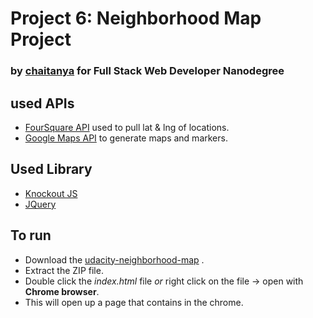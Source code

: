 # Project 6: Neighborhood Map Project
### by [chaitanya](https://github.com/chaituhaki) for Full Stack Web Developer Nanodegree

## used APIs
* [FourSquare API](https://developer.foursquare.com/) used to pull lat & lng of locations.
* [Google Maps API](https://developers.google.com/maps/) to generate maps and markers.

## Used Library
* [Knockout JS](http://knockoutjs.com/)
* [JQuery](https://code.jquery.com/)

## To run
* Download the [udacity-neighborhood-map](https://github.com/chaituhaki/udacity-neighborhood-map/archive/master.zip) .
* Extract the ZIP file.
* Double click the _index.html_ file _or_ right click on the file -> open with **Chrome browser**.
* This will open up a page that contains in the chrome.
